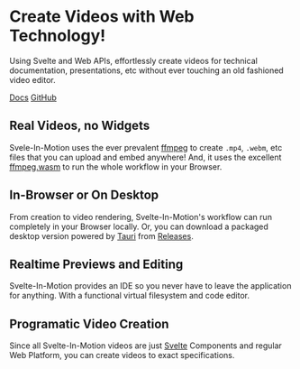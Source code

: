 <div style="max-width: 992px; margin: 0 auto;">

# Create Videos with Web Technology!

Using Svelte and Web APIs, effortlessly create videos for technical documentation, presentations, etc without ever touching an old fashioned video editor.

[Docs](//) [GitHub](https://github.com/novacbn/svelte-in-motion)

## Real Videos, no Widgets

Svele-In-Motion uses the ever prevalent [ffmpeg](https://ffmpeg.org/) to create `.mp4`, `.webm`, etc files that you can upload and embed anywhere! And, it uses the excellent [ffmpeg.wasm](https://github.com/ffmpegwasm/ffmpeg.wasm) to run the whole workflow in your Browser.

## In-Browser or On Desktop

From creation to video rendering, Svelte-In-Motion's workflow can run completely in your Browser locally. Or, you can download a packaged desktop version powered by [Tauri](https://tauri.studio) from [Releases](https://github.com/novacbn/svelte-in-motion/releases).

## Realtime Previews and Editing

Svelte-In-Motion provides an IDE so you never have to leave the application for anything. With a functional virtual filesystem and code editor.

## Programatic Video Creation

Since all Svelte-In-Motion videos are just [Svelte](https://svelte.dev) Components and regular Web Platform, you can create videos to exact specifications.

</div>
